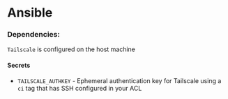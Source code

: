 # Ansible

### Dependencies:

`Tailscale` is configured on the host machine

#### Secrets

- `TAILSCALE_AUTHKEY` - Ephemeral authentication key for Tailscale using a `ci` tag that has SSH configured in your ACL